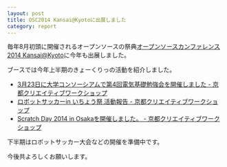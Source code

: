 ```yaml
---
layout: post
title: OSC2014 Kansai@Kyotoに出展しました
category: report
---
```


毎年8月初頭に開催されるオープンソースの祭典[オープンソースカンファレンス2014 Kansai@Kyoto](http://www.ospn.jp/osc2014-kyoto/)に今年も出展しました。

ブースでは今年上半期のきょーくりっの活動を紹介しました。

- [3月23日に大学コンソーシアムで第4回電気基礎勉強会を開催しました - 京都クリエイティブワークショップ](/blog/2014-03-23-electricity-4-report.html)
- [ロボットサッカーin いちょう祭 活動報告 - 京都クリエイティブワークショップ](/blog/2014-05-04-ichosai-2014-robot.html)
- [Scratch Day 2014 in Osakaを開催しました。 - 京都クリエイティブワークショップ](/blog/2014-05-11-scratchday-2014.html)

下半期はロボットサッカー大会などの開催を準備中です。

今後共よろしくお願いします。


